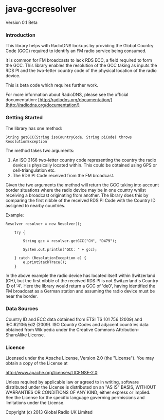 java-gccresolver
================

Version 0.1 Beta

### Introduction

This library helps with RadioDNS lookups by providing the Global Country Code (GCC) required to identify an FM radio service being consumed.

It is common for FM broadcasts to lack RDS ECC, a field required to form the GCC. This library enables the resolution of the GCC taking as inputs the RDS PI and the two-letter country code of the physical location of the radio device.

This is beta code which requires further work.

For more information about RadioDNS, please see the official documentation: [http://radiodns.org/documentation/](http://radiodns.org/documentation/)


### Getting Started

The library has one method:

	String getGCC(String isoCountryCode, String piCode) throws ResolutionException

The method takes two arguments:

1. An ISO 3166 two-letter country code representing the country the radio device is physically located within. This could be obtained using GPS or cell-triangulation etc.
2. The RDS PI Code received from the FM broadcast.

Given the two arguments the method will return the GCC taking into account border situations where the radio device may be in one country whilst receiving a broadcast originating from another. The library does this by comparing the first nibble of the received RDS PI Code with the Country ID assigned to nearby countries.

Example:

	Resolver resolver = new Resolver();
		
		try {

			String gcc = resolver.getGCC("CH", "D479");		

			System.out.println("GCC: " + gcc);
			
		} catch (ResolutionException e) {
			e.printStackTrace();
		}

In the above example the radio device has located itself within Switzerland (CH), but the first nibble of the received RDS PI is not Switzerland's Country ID of '4'. Here the library would return a GCC of 'de0', having identified the FM broadcast as a German station and assuming the radio device must be near the border. 


### Data Sources

Country ID and ECC data obtained from ETSI TS 101 756 (2009) and IEC:62106/Ed2 (2009).
ISO Country Codes and adjacent countries data obtained from Wikipedia under the Creative Commons Attribution-ShareAlike License.


### Licence

Licensed under the Apache License, Version 2.0 (the "License").
You may obtain a copy of the License at

  http://www.apache.org/licenses/LICENSE-2.0

Unless required by applicable law or agreed to in writing, software
distributed under the License is distributed on an "AS IS" BASIS,
WITHOUT WARRANTIES OR CONDITIONS OF ANY KIND, either express or implied.    
See the License for the specific language governing permissions and 
limitations under the License.

Copyright (c) 2013 Global Radio UK Limited